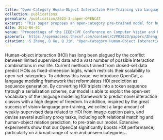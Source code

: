 ```yaml
---
title: "Open-Category Human-Object Interaction Pre-Training via Language Modeling Framework"
collection: publications
permalink: /publication/2023-3-paper-OPENCAT
excerpt: 'This paper proposes an open-category pre-trained model for human-object interaction understanding.'
date: 2023-06-01
venue: 'Proceedings of the IEEE/CVF Conference on Computer Vision and Pattern Recognition'
paperurl: 'https://openaccess.thecvf.com/content/CVPR2023/papers/Zheng_Open-Category_Human-Object_Interaction_Pre-Training_via_Language_Modeling_Framework_CVPR_2023_paper.pdf'
citation: 'S Zheng, B Xu, Q Jin. "Open-Category Human-Object Interaction Pre-Training via Language Modeling Framework." <i>Proceedings of the IEEE/CVF Conference on Computer Vision and Pattern Recognition 2023</i>. 19392-19402.'
---
```

Human-object interaction (HOI) has long been plagued by the conflict between limited supervised data and a vast number of possible interaction combinations in real life. Current methods trained from closed-set data predict HOIs as fixed-dimension logits, which restricts their scalability to open-set categories. To address this issue, we introduce OpenCat, a language modeling framework that reformulates HOI prediction as sequence generation. By converting HOI triplets into a token sequence through a serialization scheme, our model is able to exploit the open-set vocabulary of the language modeling framework to predict novel interaction classes with a high degree of freedom. In addition, inspired by the great success of vision-language pre-training, we collect a large amount of weakly-supervised data related to HOI from image-caption pairs, and devise several auxiliary proxy tasks, including soft relational matching and human-object relation prediction, to pre-train our model. Extensive experiments show that our OpenCat significantly boosts HOI performance, particularly on a broad range of rare and unseen categories.